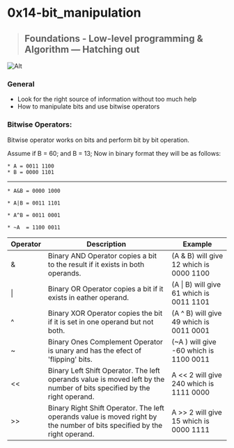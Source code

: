 # 0x14-bit_manipulation
> ## Foundations - Low-level programming & Algorithm ― Hatching out

![Alt](https://s3.amazonaws.com/intranet-projects-files/holbertonschool-low_level_programming/232/bitwise.PNG)

### General
* Look for the right source of information without too much help
* How to manipulate bits and use bitwise operators


### Bitwise Operators:

Bitwise operator works on bits and perform bit by bit operation.

Assume if B = 60; and B = 13; Now in binary format they will be as follows:

```
* A = 0011 1100
* B = 0000 1101
```
-----------------
```
* A&B = 0000 1000

* A|B = 0011 1101

* A^B = 0011 0001

* ~A  = 1100 0011
```

| Operator| Description| Example|
| ------- | ------ | ----- |
| &	| Binary AND Operator copies a bit to the result if it exists in both operands.|(A & B) will give 12 which is 0000 1100|
| \|	| Binary OR Operator copies a bit if it exists in eather operand. |    (A \| B) will give 61 which is 0011 1101|
| ^	| Binary XOR Operator copies the bit if it is set in one operand but not both.|	  (A ^ B) will give 49 which is 0011 0001|
| ~	| Binary Ones Complement Operator is unary and has the efect of 'flipping' bits.|	  (~A ) will give -60 which is 1100 0011
| <<	| Binary Left Shift Operator. The left operands value is moved left by the number of bits specified by the right operand.| A << 2 will give 240 which is 1111 0000|
| >>	| Binary Right Shift Operator. The left operands value is moved right by the number of bits specified by the right operand.| A >> 2 will give 15 which is 0000 1111|
